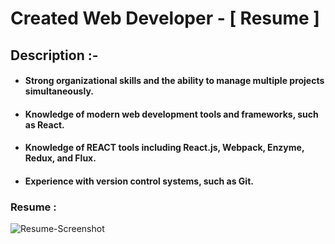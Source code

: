 # Created Web Developer - [ Resume ]

 ## Description :-
- #### Strong organizational skills and the ability to manage multiple projects simultaneously.
- #### Knowledge of modern web development tools and frameworks, such as React.
- #### Knowledge of REACT tools including React.js, Webpack, Enzyme, Redux, and Flux.
- #### Experience with version control systems, such as Git.
 
 ### Resume :

![Resume-Screenshot](https://github.com/anilbhangay/Personal-Portfolio/assets/107872928/ea617b52-9724-4180-8b73-53949ed6032b)
